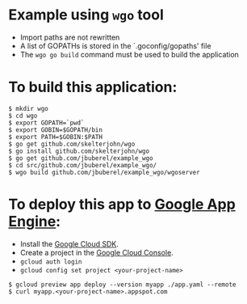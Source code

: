 # Example using `wgo` tool

* Import paths are not rewritten
* A list of GOPATHs is stored in the `.goconfig/gopaths' file
* The `wgo go build` command must be used to build the application

# To build this application:

```
$ mkdir wgo
$ cd wgo
$ export GOPATH=`pwd`
$ export GOBIN=$GOPATH/bin
$ export PATH=$GOBIN:$PATH
$ go get github.com/skelterjohn/wgo
$ go install github.com/skelterjohn/wgo
$ go get github.com/jbuberel/example_wgo
$ cd src/github.com/jbuberel/example_wgo/
$ wgo build github.com/jbuberel/example_wgo/wgoserver
```

# To deploy this app to [Google App Engine](https://cloud.google.com/appengine/):

* Install the [Google Cloud SDK](https://cloud.google.com/sdk/).
* Create a project in the [Google Cloud Console](https://console.developers.google.com/project).
* `gcloud auth login`
* `gcloud config set project <your-project-name>`

```
$ gcloud preview app deploy --version myapp ./app.yaml --remote
$ curl myapp.<your-project-name>.appspot.com
```
